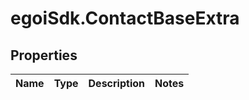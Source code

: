 # egoiSdk.ContactBaseExtra

## Properties
Name | Type | Description | Notes
------------ | ------------- | ------------- | -------------


